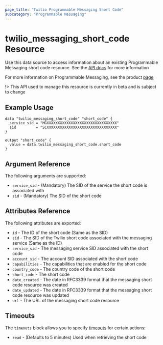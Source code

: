 ```yaml
---
page_title: "Twilio Programmable Messaging Short Code"
subcategory: "Programmable Messaging"
---
```


# twilio_messaging_short_code Resource

Use this data source to access information about an existing Programmable Messaging short code resource. See the [API docs](https://www.twilio.com/docs/sms/services/api/shortcode-resource) for more information

For more information on Programmable Messaging, see the product [page](https://www.twilio.com/messaging)

!> This API used to manage this resource is currently in beta and is subject to change

## Example Usage

```hcl
data "twilio_messaging_short_code" "short_code" {
  service_sid = "MGXXXXXXXXXXXXXXXXXXXXXXXXXXXXXXXX"
  sid         = "SCXXXXXXXXXXXXXXXXXXXXXXXXXXXXXXXX"
}

output "short_code" {
  value = data.twilio_messaging_short_code.short_code
}
```

## Argument Reference

The following arguments are supported:

- `service_sid` - (Mandatory) The SID of the service the short code is associated with
- `sid` - (Mandatory) The SID of the short code

## Attributes Reference

The following attributes are exported:

- `id` - The ID of the short code (Same as the SID)
- `sid` - The SID of the Twilio short code associated with the messaging service (Same as the ID)
- `service_sid` - The messaging service SID associated with the short code
- `account_sid` - The account SID associated with the short code
- `capabilities` - The capabilities that are enabled for the short code
- `country_code` - The country code of the short code
- `short_code` - The short code
- `date_created` - The date in RFC3339 format that the messaging short code resource was created
- `date_updated` - The date in RFC3339 format that the messaging short code resource was updated
- `url` - The URL of the messaging short code resource

## Timeouts

The `timeouts` block allows you to specify [timeouts](https://www.terraform.io/docs/configuration/resources.html#timeouts) for certain actions:

- `read` - (Defaults to 5 minutes) Used when retrieving the short code
